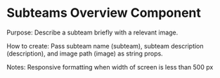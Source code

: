 # Subteams Overview Component

Purpose:
Describe a subteam briefly with a relevant image.

How to create:
Pass subteam name (subteam), subteam description (description), and image path (image) as string props.

Notes:
Responsive formatting when width of screen is less than 500 px
